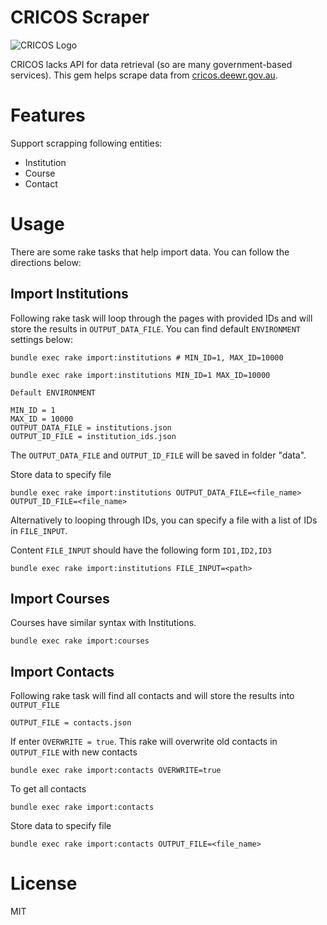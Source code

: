 # CRICOS Scraper

![CRICOS Logo](http://cricos.deewr.gov.au/images/cricos.gif)

CRICOS lacks API for data retrieval (so are many government-based services). This gem
helps scrape data from [cricos.deewr.gov.au](http://cricos.deewr.gov.au/).

# Features

Support scrapping following entities:

* Institution
* Course
* Contact

# Usage
  
There are some rake tasks that help import data. You can follow the directions below:

## Import Institutions

Following rake task will loop through the pages with provided IDs and will store the results in `OUTPUT_DATA_FILE`. You can find default `ENVIRONMENT` settings below:


```
bundle exec rake import:institutions # MIN_ID=1, MAX_ID=10000
```

```
bundle exec rake import:institutions MIN_ID=1 MAX_ID=10000
```

```
Default ENVIRONMENT

MIN_ID = 1
MAX_ID = 10000
OUTPUT_DATA_FILE = institutions.json
OUTPUT_ID_FILE = institution_ids.json
```

The `OUTPUT_DATA_FILE` and `OUTPUT_ID_FILE` will be saved in folder "data".

Store data to specify file

```
bundle exec rake import:institutions OUTPUT_DATA_FILE=<file_name> OUTPUT_ID_FILE=<file_name>
```

Alternatively to looping through IDs, you can specify a file with a list of IDs in `FILE_INPUT`.

Content `FILE_INPUT` should have the following form `ID1,ID2,ID3`

```
bundle exec rake import:institutions FILE_INPUT=<path>
```


## Import Courses 

Courses have similar syntax with Institutions.
```
bundle exec rake import:courses
```

## Import Contacts

Following rake task will find all contacts and will store the results into `OUTPUT_FILE`

```
OUTPUT_FILE = contacts.json
```

If enter `OVERWRITE = true`. This rake will overwrite old contacts in `OUTPUT_FILE` with new contacts
```
bundle exec rake import:contacts OVERWRITE=true
```

To get all contacts
```
bundle exec rake import:contacts
```

Store data to specify file
```
bundle exec rake import:contacts OUTPUT_FILE=<file_name>
```

# License

MIT
